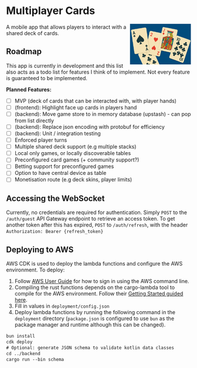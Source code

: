 # Multiplayer Cards
<img style="float: right" src=".github/readme_image.png" width=33%>
A mobile app that allows players to interact with a shared deck of cards.

## Roadmap
This app is currently in development and this list also acts as a todo list for features I
think of to implement. Not every feature is guaranteed to be implemented.

**Planned Features:**
- [ ] MVP (deck of cards that can be interacted with, with player hands)
- [ ] (frontend): Highlight face up cards in players hand
- [ ] (backend): Move game store to in memory database (upstash) - can pop from list directly
- [ ] (backend): Replace json encoding with protobuf for efficiency
- [ ] (backend): Unit / integration testing
- [ ] Enforced player turns
- [ ] Multiple shared deck support (e.g multiple stacks)
- [ ] Local only games, or locally discoverable tables
- [ ] Preconfigured card games (+ community support?)
- [ ] Betting support for preconfigured games
- [ ] Option to have central device as table
- [ ] Monetisation route (e.g deck skins, player limits)

## Accessing the WebSocket
Currently, no credentials are required for authentication. Simply `POST` to the `/auth/guest` API Gateway endpoint to retrieve an access token. To get another token after this has expired, `POST` to `/auth/refresh`, with the header `Authorization: Bearer {refresh_token}` 

## Deploying to AWS
AWS CDK is used to deploy the lambda functions and configure the AWS environment. To deploy:

1) Follow [AWS User Guide](https://docs.aws.amazon.com/signin/latest/userguide/command-line-sign-in.html) for how to sign in using the AWS command line.
2) Compiling the rust functions depends on the cargo-lambda tool to compile for the AWS environment. Follow their [Getting Started guided here](https://www.cargo-lambda.info/guide/getting-started.html).
3) Fill in values in `deployment/config.json` 
4) Deploy lambda functions by running the following command in the `deployment` directory (`package.json` is configured to use `bun` as the package manager and runtime although this can be changed).

```shell
bun install
cdk deploy
# Optional: generate JSON schema to validate kotlin data classes
cd ../backend
cargo run --bin schema
```
